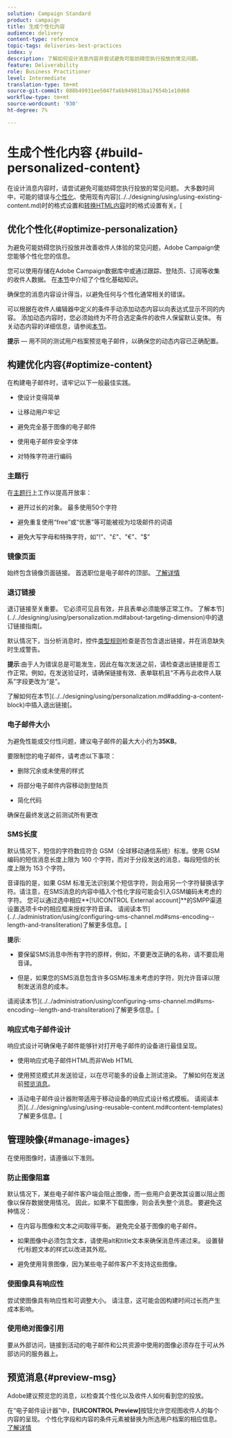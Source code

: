 ```yaml
---
solution: Campaign Standard
product: campaign
title: 生成个性化内容
audience: delivery
content-type: reference
topic-tags: deliveries-best-practices
index: y
description: 了解如何设计消息内容并尝试避免可能妨碍您执行投放的常见问题。 
feature: Deliverability
role: Business Practitioner
level: Intermediate
translation-type: tm+mt
source-git-commit: 088b49931ee5047fa6b949813ba17654b1e10d60
workflow-type: tm+mt
source-wordcount: '930'
ht-degree: 7%

---
```



# 生成个性化内容 {#build-personalized-content}

在设计消息内容时，请尝试避免可能妨碍您执行投放的常见问题。 大多数时间中，可能的错误与[个性化](../../designing/using/personalization.md)、使用现有内容](../../designing/using/using-existing-content.md)时的格式设置和[转换HTML内容](../../designing/using/using-existing-content.md#converting-an-html-content)时的格式设置有关。[[](../../designing/using/images.md)

## 优化个性化{#optimize-personalization}

为避免可能妨碍您执行投放并改善收件人体验的常见问题，Adobe Campaign使您能够个性化您的信息。

您可以使用存储在Adobe Campaign数据库中或通过跟踪、登陆页、订阅等收集的收件人数据。
在[本节](../../designing/using/personalization.md)中介绍了个性化基础知识。

确保您的消息内容设计得当，以避免任何与个性化通常相关的错误。

可以根据在收件人编辑器中定义的条件手动添加动态内容以向表达式显示不同的内容。 添加动态内容时，您必须始终为不符合选定条件的收件人保留默认变体。
有关动态内容的详细信息，请参阅[本节](../../designing/using/personalization.md#defining-dynamic-content-in-an-email)。

**提示**  — 用不同的测试用户档案预览电子邮件，以确保您的动态内容已正确配置。

## 构建优化内容{#optimize-content}

在构建电子邮件时，请牢记以下一般最佳实践。

* 使设计变得简单

* 让移动用户牢记

* 避免完全基于图像的电子邮件

* 使用电子邮件安全字体

* 对特殊字符进行编码

### 主题行

在[主题行](../../designing/using/subject-line.md)上工作以提高开放率：

* 避开过长的对象。 最多使用50个字符

* 避免重复使用“free”或“优惠”等可能被视为垃圾邮件的词语

* 避免大写字母和特殊字符，如&quot;!&quot;、&quot;£&quot;、&quot;€&quot;、&quot;$&quot;

### 镜像页面

始终包含镜像页面链接。 首选职位是电子邮件的顶部。 [了解详情](../../designing/using/personalization.md#adding-a-content-block)

### 退订链接

退订链接至关重要。 它必须可见且有效，并且表单必须能够正常工作。 了解本节](../../designing/using/personalization.md#about-targeting-dimension)中的退订链接指南[。

默认情况下，当分析消息时，控件[类型规则](../../sending/using/control-rules.md)检查是否包含退出链接，并在消息缺失时生成警告。

**提示**:由于人为错误总是可能发生，因此在每次发送之前，请检查退出链接是否工作正常。例如，在发送验证时，请确保链接有效、表单联机且“不再与此收件人联系”字段更改为“是”。

了解如何在本节](../../designing/using/personalization.md#adding-a-content-block)中插入退出链接[。

### 电子邮件大小

为避免性能或交付性问题，建议电子邮件的最大大小约为&#x200B;**35KB**。

要限制您的电子邮件，请考虑以下事项：

* 删除冗余或未使用的样式

* 将部分电子邮件内容移动到登陆页

* 简化代码

确保在最终发送之前测试所有更改

### SMS长度

默认情况下，短信的字符数应符合 GSM（全球移动通信系统）标准。使用 GSM 编码的短信消息长度上限为 160 个字符，而对于分段发送的消息，每段短信的长度上限为 153 个字符。

音译指的是，如果 GSM 标准无法识别某个短信字符，则会用另一个字符替换该字符。请注意，在SMS消息的内容中插入个性化字段可能会引入GSM编码未考虑的字符。 您可以通过选中相应&#x200B;**[!UICONTROL External account]**的SMPP渠道设置选项卡中的相应框来授权字符音译。
请阅读本节](../../administration/using/configuring-sms-channel.md#sms-encoding--length-and-transliteration)了解更多信息。[

**提示**:

* 要保留SMS消息中所有字符的原样，例如，不要更改正确的名称，请不要启用音译。

* 但是，如果您的SMS消息包含许多GSM标准未考虑的字符，则允许音译以限制发送消息的成本。

请阅读本节](../../administration/using/configuring-sms-channel.md#sms-encoding--length-and-transliteration)了解更多信息。[

### 响应式电子邮件设计

响应式设计可确保电子邮件能够针对打开电子邮件的设备进行最佳呈现。

* 使用响应式电子邮件HTML而非Web HTML

* 使用预览模式并发送验证，以在尽可能多的设备上测试渲染。 了解如何在发送前[预览消息](../../sending/using/previewing-messages.md)。

* 活动电子邮件设计器附带适用于移动设备的响应式设计格式模板。 请阅读本页](../../designing/using/using-reusable-content.md#content-templates)了解更多信息。[

## 管理映像{#manage-images}

在使用图像时，请遵循以下准则。

### 防止图像阻塞

默认情况下，某些电子邮件客户端会阻止图像，而一些用户会更改其设置以阻止图像以保存数据使用情况。 因此，如果不下载图像，则会丢失整个消息。 要避免这种情况：

* 在内容与图像和文本之间取得平衡。 避免完全基于图像的电子邮件。

* 如果图像中必须包含文本，请使用alt和title文本来确保消息传递过来。 设置替代/标题文本的样式以改进其外观。

* 避免使用背景图像，因为某些电子邮件客户不支持这些图像。

### 使图像具有响应性

尝试使图像具有响应性和可调整大小。 请注意，这可能会因构建时间过长而产生成本影响。

### 使用绝对图像引用

要从外部访问，链接到活动的电子邮件和公共资源中使用的图像必须存在于可从外部访问的服务器上。

## 预览消息{#preview-msg}

Adobe建议预览您的消息，以检查其个性化以及收件人如何看到您的投放。

在“电子邮件设计器”中，**[!UICONTROL Preview]**&#x200B;按钮允许您视图收件人的每个内容的呈现。 个性化字段和内容的条件元素被替换为所选用户档案的相应信息。 [了解详情](../../sending/using/previewing-messages.md)
